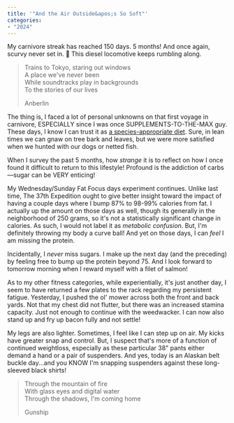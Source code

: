 ```yaml
---
title: '"And the Air Outside&apos;s So Soft"'
categories:
- "2024"
---
```


My carnivore streak has reached 150 days.  5 months!  And once again, scurvy never set in. 🤪  This diesel locomotive keeps rumbling along.

> Trains to Tokyo, staring out windows   
A place we've never been   
While soundtracks play in backgrounds    
To the stories of our lives  
>  
> Anberlin  

The thing is, I faced a lot of personal unknowns on that first voyage in carnivore, ESPECIALLY since I was once SUPPLEMENTS-TO-THE-MAX guy.  These days, I know I can trust it as [a species-appropriate diet](https://www.youtube.com/watch?v=xYRUCx7Bj08).  Sure, in lean times we can gnaw on tree bark and leaves, but we were more satisfied when we hunted with our dogs or netted fish.

When I survey the past 5 months, how *strange* it is to reflect on how I once found it difficult to return to this lifestyle!  Profound is the addiction of carbs—sugar can be VERY enticing!

My Wednesday/Sunday Fat Focus days experiment continues.  Unlike last time, The 37th Expedition ought to give better insight toward the impact of having a couple days where I bump 87% to 98-99% calories from fat.  I actually up the amount on those days as well, though its generally in the neighborhood of 250 grams, so it's not a statistically significant change in calories.  As such, I would not label it as *metabolic confusion*.  But, I'm definitely throwing my body a curve ball!  And yet on those days, I can *feel* I am missing the protein.  

Incidentally, I *never* miss sugars.  I make up the next day (and the preceding) by feeling free to bump up the protein beyond 75.  And I look forward to tomorrow morning when I reward myself with a filet of salmon!

As to my other fitness categories, while experientially, it's just another day, I seem to have returned a few plates to the rack regarding my persistent fatigue.  Yesterday, I pushed the ol' mower across both the front and back yards.  Not that my chest did not flutter, but there was an increased stamina capacity.  Just not enough to continue with the weedwacker.  I can now also stand up and fry up bacon fully and not settle!

My legs are also lighter.  Sometimes, I feel like I can step up on air.  My kicks have greater snap and control.  But, I suspect that's more of a function of continued weightloss, especially as these particular 38" pants either demand a hand or a pair of suspenders.  And yes, today is an Alaskan belt buckle day...and you KNOW I'm snapping suspenders against these long-sleeved black shirts!

> Through the mountain of fire  
With glass eyes and digital water  
Through the shadows, I'm coming home  
>  
> Gunship